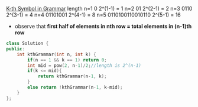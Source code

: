 [K-th Symbol in Grammar](https://leetcode.com/problems/k-th-symbol-in-grammar/)
length
n=1 0 2^(1-1) = 1
n=2 01 2^(2-1) = 2
n=3 0110 2^(3-1) = 4
n=4 01101001 2^(4-1) = 8
n=5 0110100110010110 2^(5-1) = 16

-   observe that **first half of elements in nth row = total elements in (n-1)th row**

```cpp
class Solution {
public:
    int kthGrammar(int n, int k) {
        if(n == 1 && k == 1) return 0;
        int mid = pow(2, n-1)/2;//length is 2^(n-1)
        if(k <= mid){
            return kthGrammar(n-1, k);
        }
        else return !kthGrammar(n-1, k-mid);
    }
};
```
